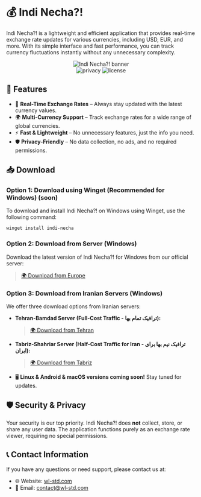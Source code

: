 # 💰 Indi Necha?!

Indi Necha?! is a lightweight and efficient application that provides real-time exchange rate updates for various currencies, including USD, EUR, and more. With its simple interface and fast performance, you can track currency fluctuations instantly without any unnecessary complexity.

<p align="center">
    <img src="https://cdn.wl-std.com/assets/image/banner/indi-necha.svg" alt="Indi Necha?! banner"><br>
    <img src="https://img.shields.io/badge/Data%20Privacy%20100%25%20secure-green" alt="privacy" >
    <img src="https://img.shields.io/badge/License-Custom Proprietary License-blue" alt="license" ><br>
</p>

## 🚀 Features

- 🔄 **Real-Time Exchange Rates** – Always stay updated with the latest currency values.
- 🌍 **Multi-Currency Support** – Track exchange rates for a wide range of global currencies.
- ⚡ **Fast & Lightweight** – No unnecessary features, just the info you need.
- 🛡️ **Privacy-Friendly** – No data collection, no ads, and no required permissions.

## 📥 Download

### Option 1: Download using Winget (Recommended for Windows) (soon)

To download and install Indi Necha?! on Windows using Winget, use the following command:

```sh
winget install indi-necha
```

### Option 2: Download from Server (Windows)

Download the latest version of Indi Necha?! for Windows from our official server:

> [🌍 Download from Europe](https://dl1.wl-std.com/Indi%20Necha%20Setup.exe)

### Option 3: Download from Iranian Servers (Windows)

We offer three download options from Iranian servers:

- **Tehran-Bamdad Server (Full-Cost Traffic - ترافیک تمام بها):**

  > [🌍 Download from Tehran](https://dl2.wl-std.com/Indi%20Necha%20Setup.exe)

- **Tabriz-Shahriar Server (Half-Cost Traffic for Iran - ترافیک نیم بها برای ایران):**

  > [🌍 Download from Tabriz](https://dl3.wl-std.com/?file=Indi%20Necha%20Setup.exe&sv=tbz)

- 🖥️ **Linux & Android & macOS versions coming soon!** Stay tuned for updates.

## 🛡️ Security & Privacy

Your security is our top priority. Indi Necha?! does **not** collect, store, or share any user data. The application functions purely as an exchange rate viewer, requiring no special permissions.

## 📞 Contact Information

If you have any questions or need support, please contact us at:
- 🌐 Website: [wl-std.com](https://wl-std.com)
- 📧 Email: [contact@wl-std.com](mailto:contact@wl-std.com)
